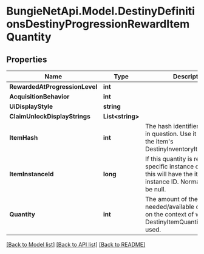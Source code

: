 
# BungieNetApi.Model.DestinyDefinitionsDestinyProgressionRewardItemQuantity

## Properties

Name | Type | Description | Notes
------------ | ------------- | ------------- | -------------
**RewardedAtProgressionLevel** | **int** |  | [optional] 
**AcquisitionBehavior** | **int** |  | [optional] 
**UiDisplayStyle** | **string** |  | [optional] 
**ClaimUnlockDisplayStrings** | **List&lt;string&gt;** |  | [optional] 
**ItemHash** | **int** | The hash identifier for the item in question. Use it to look up the item&#39;s DestinyInventoryItemDefinition. | [optional] 
**ItemInstanceId** | **long** | If this quantity is referring to a specific instance of an item, this will have the item&#39;s instance ID. Normally, this will be null. | [optional] 
**Quantity** | **int** | The amount of the item needed/available depending on the context of where DestinyItemQuantity is being used. | [optional] 

[[Back to Model list]](../README.md#documentation-for-models)
[[Back to API list]](../README.md#documentation-for-api-endpoints)
[[Back to README]](../README.md)


